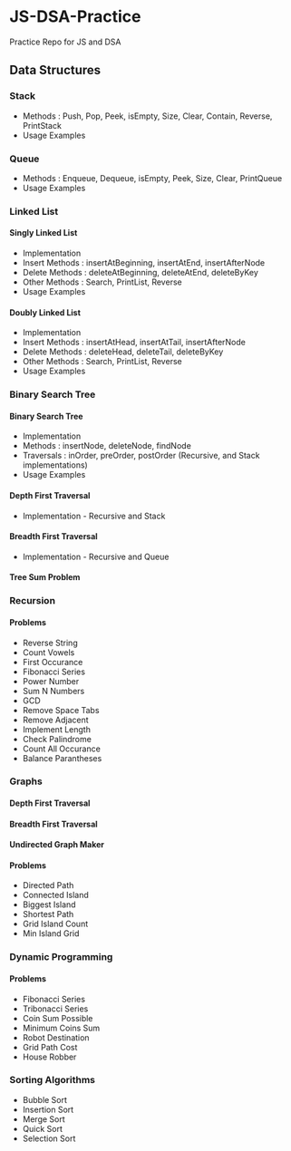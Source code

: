 # JS-DSA-Practice
Practice Repo for JS and DSA
## Data Structures
### Stack
- Methods : Push, Pop, Peek, isEmpty, Size, Clear, Contain, Reverse, PrintStack
- Usage Examples
### Queue
- Methods : Enqueue, Dequeue, isEmpty, Peek, Size, Clear, PrintQueue
- Usage Examples
### Linked List
#### Singly Linked List
- Implementation
- Insert Methods : insertAtBeginning, insertAtEnd, insertAfterNode
- Delete Methods : deleteAtBeginning, deleteAtEnd, deleteByKey
- Other Methods : Search, PrintList, Reverse
- Usage Examples
#### Doubly Linked List
- Implementation
- Insert Methods : insertAtHead, insertAtTail, insertAfterNode
- Delete Methods : deleteHead, deleteTail, deleteByKey
- Other Methods : Search, PrintList, Reverse
- Usage Examples
### Binary Search Tree
#### Binary Search Tree
- Implementation
- Methods : insertNode, deleteNode, findNode
- Traversals : inOrder, preOrder, postOrder (Recursive, and Stack implementations)
- Usage Examples
#### Depth First Traversal
- Implementation - Recursive and Stack
#### Breadth First Traversal
- Implementation - Recursive and Queue
#### Tree Sum Problem
### Recursion
#### Problems
- Reverse String
- Count Vowels
- First Occurance
- Fibonacci Series
- Power Number
- Sum N Numbers
- GCD
- Remove Space Tabs
- Remove Adjacent
- Implement Length
- Check Palindrome
- Count All Occurance
- Balance Parantheses
### Graphs
#### Depth First Traversal
#### Breadth First Traversal
#### Undirected Graph Maker
#### Problems
- Directed Path
- Connected Island
- Biggest Island
- Shortest Path
- Grid Island Count
- Min Island Grid
### Dynamic Programming
#### Problems
- Fibonacci Series
- Tribonacci Series
- Coin Sum Possible
- Minimum Coins Sum
- Robot Destination
- Grid Path Cost
- House Robber
### Sorting Algorithms
- Bubble Sort
- Insertion Sort
- Merge Sort
- Quick Sort
- Selection Sort